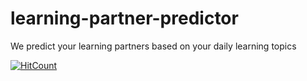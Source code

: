 # learning-partner-predictor
We predict your learning partners based on your daily learning topics


[![HitCount](http://hits.dwyl.io/teamtact/https://github.com/teamtact/learning-partner-predictor.svg)](http://hits.dwyl.io/teamtact/https://github.com/teamtact/learning-partner-predictor)
